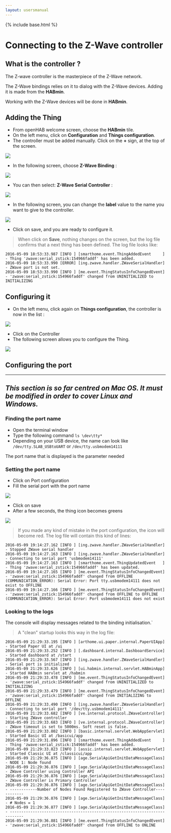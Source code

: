 ```yaml
---
layout: usersmanual
---
```


{% include base.html %}

# Connecting to the Z-Wave controller

## What is the controller ?

The Z-wave controller is the masterpiece of the Z-Wave network.

The Z-Wave bindings relies on it to dialog with the Z-Wave devices. Adding it is made from the __HABmin__.

Working with the Z-Wave devices will be done in __HABmin__.


## Adding the Thing

* From openHAB welcome screen, choose the __HABmin__ tile.
* On the left menu, click on __Configuration__ and __Things configuration__.
* The controller must be added manually. Click on the __+__ sign, at the top of the screen.

![](images/zwave-controller-config-1.png)

* In the following screen, choose __Z-Wave Binding__ :

![](images/zwave-controller-config-2.png)

* You can then select: __Z-Wave Serial Controller__ :

![](images/zwave-controller-config-3.png)

* In the following screen, you can change the __label__ value to the name you want to give to the controller.

![](images/zwave-controller-config-7.png)

* Click on save, and you are ready to configure it.

> When click on __Save__, nothing changes on the screen, but the log file confirms that a next thing has been defined.
> The log file looks like:

```
2016-05-09 18:53:33.987 [INFO ] [smarthome.event.ThingAddedEvent     ] - Thing 'zwave:serial_zstick:154966faddf' has been added.
2016-05-09 18:53:33.990 [ERROR] [ing.zwave.handler.ZWaveSerialHandler] - ZWave port is not set.
2016-05-09 18:53:33.990 [INFO ] [me.event.ThingStatusInfoChangedEvent] - 'zwave:serial_zstick:154966faddf' changed from UNINITIALIZED to INITIALIZING
```

## Configuring it

* On the left menu, click again on  __Things configuration__, the controller is now in the list :

![](images/zwave-controller-config-4.png)

* Click on the Controller
* The following screen allows you to configure the Thing.

![](images/zwave-controller-config-5.png)

## Configuring the port
---
*This section is so far centred on Mac OS. It must be modified in order to cover Linux and Windows.*
---

### Finding the port name

* Open the terminal window
* Type the following command `ls \dev\tty*`
* Depending on your USB device, the name can look like `/dev/tty.SLAB_USBtoUART` or `/dev/tty.usbmodem14111`

The port name that is displayed is the parameter needed

### Setting the port name

* Click on Port configuration
* Fill the serial port with the port name

![](images/zwave-controller-config-9.png)

* Click on save
* After a few seconds, the thing icon becomes greens

![](images/zwave-controller-config-A.png)

> If you made any kind of mistake in the port configuration, the icon will become red.
> The log file will contain this kind of lines:
>
```
2016-05-09 19:14:27.162 [INFO ] [ing.zwave.handler.ZWaveSerialHandler] - Stopped ZWave serial handler
2016-05-09 19:14:27.163 [INFO ] [ing.zwave.handler.ZWaveSerialHandler] - Connecting to serial port 'usbmodem14111'
2016-05-09 19:14:27.163 [INFO ] [smarthome.event.ThingUpdatedEvent   ] - Thing 'zwave:serial_zstick:154966faddf' has been updated.
2016-05-09 19:14:27.165 [INFO ] [me.event.ThingStatusInfoChangedEvent] - 'zwave:serial_zstick:154966faddf' changed from OFFLINE (COMMUNICATION_ERROR): Serial Error: Port tty.usbmodem14111 does not exist to OFFLINE
2016-05-09 19:14:27.166 [INFO ] [me.event.ThingStatusInfoChangedEvent] - 'zwave:serial_zstick:154966faddf' changed from OFFLINE to OFFLINE (COMMUNICATION_ERROR): Serial Error: Port usbmodem14111 does not exist
```

### Looking to the logs

The console will display messages related to the binding initialisation.`

> A "clean" startup looks this way in the log file:
>
```
2016-05-09 21:29:33.195 [INFO ] [arthome.ui.paper.internal.PaperUIApp] - Started Paper UI at /ui
2016-05-09 21:29:33.252 [INFO ] [.dashboard.internal.DashboardService] - Started dashboard at /start
2016-05-09 21:29:33.567 [INFO ] [ing.zwave.handler.ZWaveSerialHandler] - Serial port is initialized
2016-05-09 21:29:33.626 [INFO ] [ui.habmin.internal.servlet.HABminApp] - Started HABmin servlet at /habmin
2016-05-09 21:29:33.478 [INFO ] [me.event.ThingStatusInfoChangedEvent] - 'zwave:serial_zstick:154966faddf' changed from UNINITIALIZED to INITIALIZING
2016-05-09 21:29:33.479 [INFO ] [me.event.ThingStatusInfoChangedEvent] - 'zwave:serial_zstick:154966faddf' changed from INITIALIZING to OFFLINE
2016-05-09 21:29:33.490 [INFO ] [ing.zwave.handler.ZWaveSerialHandler] - Connecting to serial port '/dev/tty.usbmodem14111'
2016-05-09 21:29:33.682 [INFO ] [ve.internal.protocol.ZWaveController] - Starting ZWave controller
2016-05-09 21:29:33.683 [INFO ] [ve.internal.protocol.ZWaveController] - ZWave timeout is set to 5000ms. Soft reset is false.
2016-05-09 21:29:33.802 [INFO ] [basic.internal.servlet.WebAppServlet] - Started Basic UI at /basicui/app
2016-05-09 21:29:31.896 [INFO ] [smarthome.event.ThingAddedEvent     ] - Thing 'zwave:serial_zstick:154966faddf' has been added.
2016-05-09 21:29:33.823 [INFO ] [assic.internal.servlet.WebAppServlet] - Started Classic UI at /classicui/app
2016-05-09 21:29:36.875 [INFO ] [age.SerialApiGetInitDataMessageClass] - NODE 1: Node found
2016-05-09 21:29:36.876 [INFO ] [age.SerialApiGetInitDataMessageClass] - ZWave Controller using Controller API
2016-05-09 21:29:36.876 [INFO ] [age.SerialApiGetInitDataMessageClass] - ZWave Controller is Primary Controller
2016-05-09 21:29:36.876 [INFO ] [age.SerialApiGetInitDataMessageClass] - ------------Number of Nodes Found Registered to ZWave Controller------------
2016-05-09 21:29:36.876 [INFO ] [age.SerialApiGetInitDataMessageClass] - # Nodes = 1
2016-05-09 21:29:36.877 [INFO ] [age.SerialApiGetInitDataMessageClass] - ----------------------------------------------------------------------------
2016-05-09 21:29:36.881 [INFO ] [me.event.ThingStatusInfoChangedEvent] - 'zwave:serial_zstick:154966faddf' changed from OFFLINE to ONLINE
```




